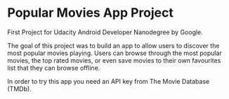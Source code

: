 # Popular Movies App Project

First Project for Udacity Android Developer Nanodegree by Google.

The goal of this project was to build an app to allow users to discover the most popular movies playing.
Users can browse through the most popular movies, the top rated movies, or even save movies to their own favourites list that they can browse offline.

In order to try this app you need an API key from The Movie Database (TMDb).

